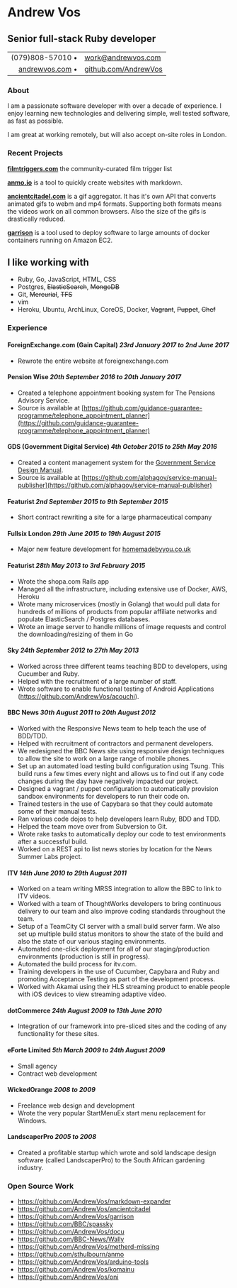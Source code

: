 <div class="title">
  <h1>Andrew Vos</h1>
  <h2>Senior full-stack Ruby developer</h2>
</div>

<link href="style.css" rel="stylesheet">

|                                                   |                                                         |
|--------------------------------------------------:|:--------------------------------------------------------|
| (079)808-57010 &#8226;                            | work@andrewvos.com                                      |
| [andrewvos.com](http://www.andrewvos.com) &#8226; | [github.com/AndrewVos](http://www.github.com/AndrewVos) |

### About

I am a passionate software developer with over a decade of experience.
I enjoy learning new technologies and delivering simple, well tested software, as fast as possible.

I am great at working remotely, but will also accept on-site roles in London.

### Recent Projects

[**filmtriggers.com**](https://filmtriggers.com) the community-curated film trigger list

[**anmo.io**](https://anmo.io/) is a tool to quickly create websites with markdown.

[**ancientcitadel.com**](http://ancientcitadel.com) is a gif aggregator. It has it's own API
that converts animated gifs to webm and mp4 formats. Supporting both formats means the videos
work on all common browsers. Also the size of the gifs is drastically reduced.

[**garrison**](https://github.com/AndrewVos/garrison) is a tool used to deploy software to large
amounts of docker containers running on Amazon EC2.

## I like working with

- Ruby, Go, JavaScript, HTML, CSS
- Postgres, ~~ElasticSearch~~, ~~MongoDB~~
- Git, ~~Mercurial~~, ~~TFS~~
- vim
- Heroku, Ubuntu, ArchLinux, CoreOS, Docker, ~~Vagrant~~, ~~Puppet~~, ~~Chef~~

### Experience

#### ForeignExchange.com (Gain Capital) _23rd January 2017 to 2nd June 2017_

- Rewrote the entire website at foreignexchange.com

#### Pension Wise _20th September 2016 to 20th January 2017_

- Created a telephone appointment booking system for The Pensions Advisory Service.
- Source is available at [https://github.com/guidance-guarantee-programme/telephone_appointment_planner](https://github.com/guidance-guarantee-programme/telephone_appointment_planner)

#### GDS (Government Digital Service) _4th October 2015 to 25th May 2016_

- Created a content management system for the [Government Service Design Manual](https://www.gov.uk/service-manual).
- Source is available at [https://github.com/alphagov/service-manual-publisher](https://github.com/alphagov/service-manual-publisher)

#### Featurist _2nd September 2015 to 9th September 2015_

- Short contract rewriting a site for a large pharmaceutical company

#### Fullsix London _29th June 2015 to 19th August 2015_

- Major new feature development for [homemadebyyou.co.uk](homemadebyyou.co.uk)

#### Featurist _28th May 2013 to 3rd February 2015_
- Wrote the shopa.com Rails app
- Managed all the infrastructure, including extensive use of Docker, AWS, Heroku
- Wrote many microservices (mostly in Golang) that would pull data for hundreds of millions of products from popular affiliate networks and populate ElasticSearch / Postgres databases.
- Wrote an image server to handle millions of image requests and control the downloading/resizing of them in Go

#### Sky _24th September 2012 to 27th May 2013_
- Worked across three different teams teaching BDD to developers, using Cucumber and Ruby.
- Helped with the recruitment of a large number of staff.
- Wrote software to enable functional testing of Android Applications (https://github.com/AndrewVos/acouchi).

#### BBC News _30th August 2011 to 20th August 2012_
- Worked with the Responsive News team to help teach the use of BDD/TDD.
- Helped with recruitment of contractors and permanent developers.
- We redesigned the BBC News site using responsive design techniques to allow the site to work on a large range of mobile phones.
- Set up an automated load testing build configuration using Tsung. This build runs a few times every night and allows us to find out if any code changes during the day have negatively impacted our project.
- Designed a vagrant / puppet configuration to automatically provision sandbox environments for developers to run their code on.
- Trained testers in the use of Capybara so that they could automate some of their manual tests.
- Ran various code dojos to help developers learn Ruby, BDD and TDD.
- Helped the team move over from Subversion to Git.
- Wrote rake tasks to automatically deploy our code to test environments after a successful build.
- Worked on a REST api to list news stories by location for the News Summer Labs project.

#### ITV _14th June 2010 to 29th August 2011_
- Worked on a team writing MRSS integration to allow the BBC to link to ITV videos.
- Worked with a team of ThoughtWorks developers to bring continuous delivery to our team and also improve coding standards throughout the team.
- Setup of a TeamCity CI server with a small build server farm. We also set up multiple build status monitors to show the state of the build and also the state of our various staging environments.
- Automated one-click deployment for all of our staging/production environments (production is still in progress).
- Automated the build process for itv.com.
- Training developers in the use of Cucumber, Capybara and Ruby and promoting Acceptance Testing as part of the development process.
- Worked with Akamai using their HLS streaming product to enable people with iOS devices to view streaming adaptive video.

#### dotCommerce _24th August 2009 to 13th June 2010_
- Integration of our framework into pre-sliced sites and the coding of any functionality for these sites.

#### eForte Limited _5th March 2009 to 24th August 2009_
- Small agency
- Contract web development

#### WickedOrange _2008 to 2009_
- Freelance web design and development
- Wrote the very popular StartMenuEx start menu replacement for Windows.

#### LandscaperPro _2005 to 2008_
- Created a profitable startup which wrote and sold landscape design software (called LandscaperPro) to the South African gardening industry.

### Open Source Work

- https://github.com/AndrewVos/markdown-expander
- https://github.com/AndrewVos/ancientcitadel
- https://github.com/AndrewVos/garrison
- https://github.com/BBC/spassky
- https://github.com/AndrewVos/docu
- https://github.com/BBC-News/Wally
- https://github.com/AndrewVos/metherd-missing
- https://github.com/sthulbourn/anmo
- https://github.com/AndrewVos/arduino-tools
- https://github.com/AndrewVos/komainu
- https://github.com/AndrewVos/oni
